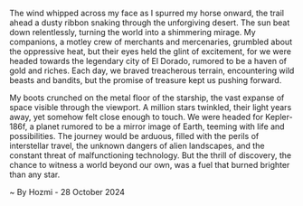 
The wind whipped across my face as I spurred my horse onward, the trail ahead a dusty ribbon snaking through the unforgiving desert. The sun beat down relentlessly, turning the world into a shimmering mirage. My companions, a motley crew of merchants and mercenaries, grumbled about the oppressive heat, but their eyes held the glint of excitement, for we were headed towards the legendary city of El Dorado, rumored to be a haven of gold and riches.  Each day, we braved treacherous terrain, encountering wild beasts and bandits, but the promise of treasure kept us pushing forward.

My boots crunched on the metal floor of the starship, the vast expanse of space visible through the viewport.  A million stars twinkled, their light years away, yet somehow felt close enough to touch.  We were headed for Kepler-186f, a planet rumored to be a mirror image of Earth, teeming with life and possibilities.  The journey would be arduous, filled with the perils of interstellar travel, the unknown dangers of alien landscapes, and the constant threat of malfunctioning technology.  But the thrill of discovery, the chance to witness a world beyond our own, was a fuel that burned brighter than any star. 

~ By Hozmi - 28 October 2024
